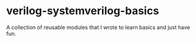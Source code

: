 # verilog-systemverilog-basics
A collection of reusable modules that I wrote to learn basics and just have fun.
